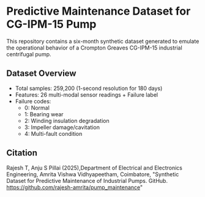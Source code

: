 # Predictive Maintenance Dataset for CG-IPM-15 Pump

This repository contains a six-month synthetic dataset generated to emulate the operational behavior of a Crompton Greaves CG-IPM-15 industrial centrifugal pump.

## Dataset Overview
- Total samples: 259,200 (1-second resolution for 180 days)
- Features: 26 multi-modal sensor readings + Failure label
- Failure codes:  
  - 0: Normal  
  - 1: Bearing wear  
  - 2: Winding insulation degradation  
  - 3: Impeller damage/cavitation  
  - 4: Multi-fault condition  

## Citation
Rajesh T, Anju S Pillai (2025),Department of Electrical and Electronics Engineering, Amrita Vishwa Vidhyapeetham, Coimbatore, "Synthetic Dataset for Predictive Maintenance of Industrial Pumps. GitHub. https://github.com/rajesh-amrita/pump_maintenance"
